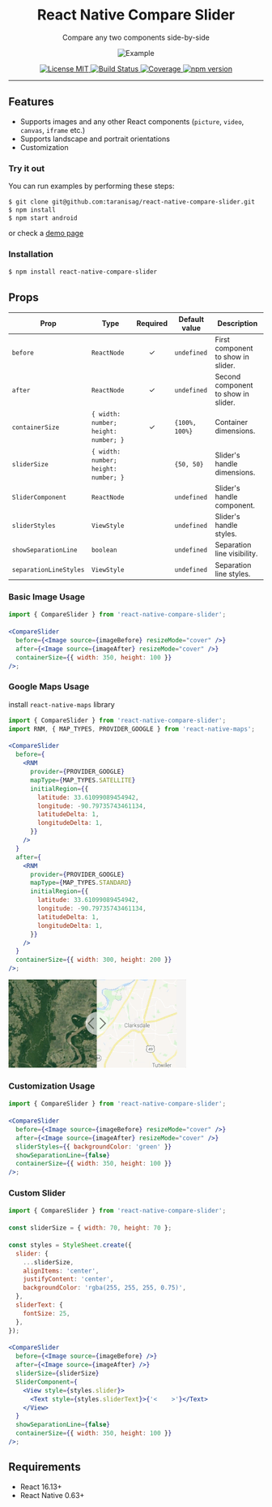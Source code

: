 <div align="center">
  <h1>React Native Compare Slider</h1>
  <p>Compare any two components side-by-side</p>

![Example](./examples/assets/images/slider-teaser.gif)

<a href="https://github.com/taranisag/react-native-compare-slider/blob/master/LICENSE">
<img src="https://img.shields.io/npm/l/react-compare-slider.svg" alt="License MIT" />
</a>
<a href="https://github.com/taranisag/react-native-compare-slider">
<img src="https://travis-ci.com/taranisag/react-native-compare-slider.svg?branch=master" alt="Build Status" />
</a>
<a href="https://coveralls.io/github/taranisag/react-native-compare-slider?branch=master">
<img src="https://coveralls.io/repos/github/taranisag/react-native-compare-slider/badge.svg?branch=master" alt="Coverage" />
</a>
<a href="https://www.npmjs.com/package/react-native-compare-slider">
<img src="https://img.shields.io/npm/v/react-native-compare-slider.svg" alt="npm version" />
</a>
</div>

---

## Features

- Supports images and any other React components (`picture`, `video`, `canvas`, `iframe` etc.)
- Supports landscape and portrait orientations
- Customization

### Try it out

You can run examples by performing these steps:

```
$ git clone git@github.com:taranisag/react-native-compare-slider.git
$ npm install
$ npm start android
```

or check a [demo page](https://snack.expo.io/@taranis/react-native-compare-slider)

### Installation

```sh
$ npm install react-native-compare-slider
```

## Props

| Prop                   | Type                                 | Required | Default value  | Description                         |
| ---------------------- | ------------------------------------ | :------: | -------------- | ----------------------------------- |
| `before`               | `ReactNode`                          |    ✓     | `undefined`    | First component to show in slider.  |
| `after`                | `ReactNode`                          |    ✓     | `undefined`    | Second component to show in slider. |
| `containerSize`        | `{ width: number; height: number; }` |    ✓     | `{100%, 100%}` | Container dimensions.               |
| `sliderSize`           | `{ width: number; height: number; }` |          | `{50, 50}`     | Slider's handle dimensions.         |
| `SliderComponent`      | `ReactNode`                          |          | `undefined`    | Slider's handle component.          |
| `sliderStyles`         | `ViewStyle`                          |          | `undefined`    | Slider's handle styles.             |
| `showSeparationLine`   | `boolean`                            |          | `undefined`    | Separation line visibility.         |
| `separationLineStyles` | `ViewStyle`                          |          | `undefined`    | Separation line styles.             |

### Basic Image Usage

```jsx
import { CompareSlider } from 'react-native-compare-slider';

<CompareSlider
  before={<Image source={imageBefore} resizeMode="cover" />}
  after={<Image source={imageAfter} resizeMode="cover" />}
  containerSize={{ width: 350, height: 100 }}
/>;
```

### Google Maps Usage

install `react-native-maps` library

```jsx
import { CompareSlider } from 'react-native-compare-slider';
import RNM, { MAP_TYPES, PROVIDER_GOOGLE } from 'react-native-maps';

<CompareSlider
  before={
    <RNM
      provider={PROVIDER_GOOGLE}
      mapType={MAP_TYPES.SATELLITE}
      initialRegion={{
        latitude: 33.61099089454942,
        longitude: -90.79735743461134,
        latitudeDelta: 1,
        longitudeDelta: 1,
      }}
    />
  }
  after={
    <RNM
      provider={PROVIDER_GOOGLE}
      mapType={MAP_TYPES.STANDARD}
      initialRegion={{
        latitude: 33.61099089454942,
        longitude: -90.79735743461134,
        latitudeDelta: 1,
        longitudeDelta: 1,
      }}
    />
  }
  containerSize={{ width: 300, height: 200 }}
/>;
```

![Example](./examples/assets/images/slider-map.gif)

### Customization Usage

```jsx
import { CompareSlider } from 'react-native-compare-slider';

<CompareSlider
  before={<Image source={imageBefore} resizeMode="cover" />}
  after={<Image source={imageAfter} resizeMode="cover" />}
  sliderStyles={{ backgroundColor: 'green' }}
  showSeparationLine={false}
  containerSize={{ width: 350, height: 100 }}
/>;
```

### Custom Slider

```jsx
import { CompareSlider } from 'react-native-compare-slider';

const sliderSize = { width: 70, height: 70 };

const styles = StyleSheet.create({
  slider: {
    ...sliderSize,
    alignItems: 'center',
    justifyContent: 'center',
    backgroundColor: 'rgba(255, 255, 255, 0.75)',
  },
  sliderText: {
    fontSize: 25,
  },
});

<CompareSlider
  before={<Image source={imageBefore} />}
  after={<Image source={imageAfter} />}
  sliderSize={sliderSize}
  SliderComponent={
    <View style={styles.slider}>
      <Text style={styles.sliderText}>{'<    >'}</Text>
    </View>
  }
  showSeparationLine={false}
  containerSize={{ width: 350, height: 100 }}
/>;
```

## Requirements

- React 16.13+
- React Native 0.63+
